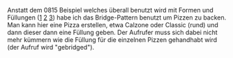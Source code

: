 Anstatt dem 0815 Beispiel welches überall benutzt wird mit  Formen und Füllungen  ([1](https://www.tutorialspoint.com/design_pattern/bridge_pattern.htm) [2](https://www.journaldev.com/1491/bridge-design-pattern-java) [3](https://www.baeldung.com/java-bridge-pattern)) habe ich das Bridge-Pattern benutzt um Pizzen zu backen. Man kann hier eine Pizza erstellen, etwa Calzone oder Classic (rund) und dann dieser dann eine Füllung geben. Der Aufrufer muss sich dabei nicht mehr kümmern wie die Füllung für die einzelnen Pizzen gehandhabt wird (der Aufruf wird "gebridged").

 